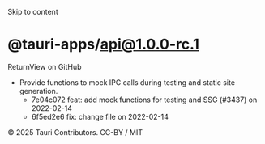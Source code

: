 Skip to content
# @tauri-apps/api@1.0.0-rc.1
ReturnView on GitHub
  * Provide functions to mock IPC calls during testing and static site generation. 
    * 7e04c072 feat: add mock functions for testing and SSG (#3437) on 2022-02-14
    * 6f5ed2e6 fix: change file on 2022-02-14


© 2025 Tauri Contributors. CC-BY / MIT
